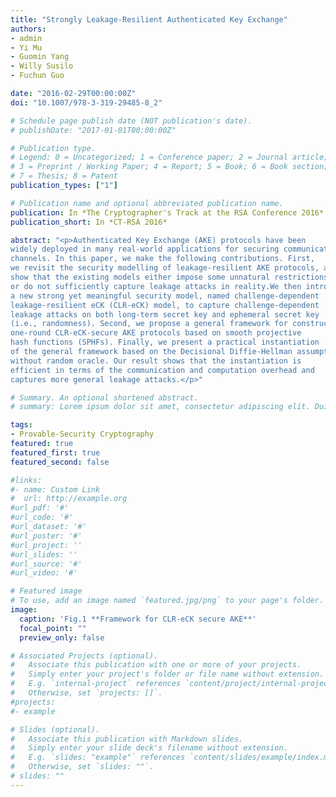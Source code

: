 ```yaml
---
title: "Strongly Leakage-Resilient Authenticated Key Exchange"
authors:
- admin
- Yi Mu
- Guomin Yang
- Willy Susilo
- Fuchun Guo

date: "2016-02-29T00:00:00Z"
doi: "10.1007/978-3-319-29485-8_2"

# Schedule page publish date (NOT publication's date).
# publishDate: "2017-01-01T00:00:00Z"

# Publication type.
# Legend: 0 = Uncategorized; 1 = Conference paper; 2 = Journal article;
# 3 = Preprint / Working Paper; 4 = Report; 5 = Book; 6 = Book section;
# 7 = Thesis; 8 = Patent
publication_types: ["1"]

# Publication name and optional abbreviated publication name.
publication: In *The Cryptographer's Track at the RSA Conference 2016*
publication_short: In *CT-RSA 2016*

abstract: "<p>Authenticated Key Exchange (AKE) protocols have been
widely deployed in many real-world applications for securing communication
channels. In this paper, we make the following contributions. First,
we revisit the security modelling of leakage-resilient AKE protocols, and
show that the existing models either impose some unnatural restrictions
or do not sufficiently capture leakage attacks in reality.We then introduce
a new strong yet meaningful security model, named challenge-dependent
leakage-resilient eCK (CLR-eCK) model, to capture challenge-dependent
leakage attacks on both long-term secret key and ephemeral secret key
(i.e., randomness). Second, we propose a general framework for constructing
one-round CLR-eCK-secure AKE protocols based on smooth projective
hash functions (SPHFs). Finally, we present a practical instantiation
of the general framework based on the Decisional Diffie-Hellman assumption
without random oracle. Our result shows that the instantiation is
efficient in terms of the communication and computation overhead and
captures more general leakage attacks.</p>"

# Summary. An optional shortened abstract.
# summary: Lorem ipsum dolor sit amet, consectetur adipiscing elit. Duis posuere tellus ac convallis placerat. Proin tincidunt magna sed ex sollicitudin condimentum.

tags:
- Provable-Security Cryptography
featured: true
featured_first: true
featured_second: false

#links:
#- name: Custom Link
#  url: http://example.org
#url_pdf: '#'
#url_code: '#'
#url_dataset: '#'
#url_poster: '#'
#url_project: ''
#url_slides: ''
#url_source: '#'
#url_video: '#'

# Featured image
# To use, add an image named `featured.jpg/png` to your page's folder. 
image:
  caption: 'Fig.1 **Framework for CLR-eCK secure AKE**'
  focal_point: ""
  preview_only: false

# Associated Projects (optional).
#   Associate this publication with one or more of your projects.
#   Simply enter your project's folder or file name without extension.
#   E.g. `internal-project` references `content/project/internal-project/index.md`.
#   Otherwise, set `projects: []`.
#projects:
#- example

# Slides (optional).
#   Associate this publication with Markdown slides.
#   Simply enter your slide deck's filename without extension.
#   E.g. `slides: "example"` references `content/slides/example/index.md`.
#   Otherwise, set `slides: ""`.
# slides: ""
---
```

